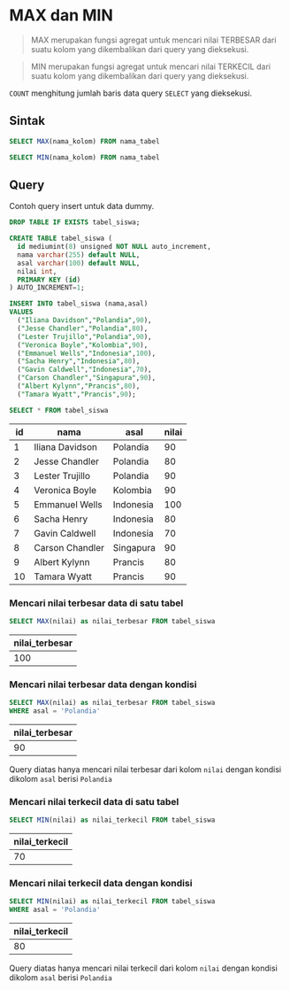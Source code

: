 # MAX dan MIN

> MAX merupakan fungsi agregat untuk mencari nilai TERBESAR dari suatu kolom yang dikembalikan dari query yang dieksekusi.

> MIN merupakan fungsi agregat untuk mencari nilai TERKECIL dari suatu kolom yang dikembalikan dari query yang dieksekusi.

`COUNT` menghitung jumlah baris data query `SELECT` yang dieksekusi.

## Sintak

```sql
SELECT MAX(nama_kolom) FROM nama_tabel
```

```sql
SELECT MIN(nama_kolom) FROM nama_tabel
```

## Query

Contoh query insert untuk data dummy.

```sql
DROP TABLE IF EXISTS tabel_siswa;

CREATE TABLE tabel_siswa (
  id mediumint(8) unsigned NOT NULL auto_increment,
  nama varchar(255) default NULL,
  asal varchar(100) default NULL,
  nilai int,
  PRIMARY KEY (id)
) AUTO_INCREMENT=1;

INSERT INTO tabel_siswa (nama,asal)
VALUES
  ("Iliana Davidson","Polandia",90),
  ("Jesse Chandler","Polandia",80),
  ("Lester Trujillo","Polandia",90),
  ("Veronica Boyle","Kolombia",90),
  ("Emmanuel Wells","Indonesia",100),
  ("Sacha Henry","Indonesia",80),
  ("Gavin Caldwell","Indonesia",70),
  ("Carson Chandler","Singapura",90),
  ("Albert Kylynn","Prancis",80),
  ("Tamara Wyatt","Prancis",90);

SELECT * FROM tabel_siswa
```

| id | nama            | asal      | nilai|
|----|-----------------|-----------|-----------|
| 1  | Iliana Davidson | Polandia  |90|
| 2  | Jesse Chandler  | Polandia  |80|
| 3  | Lester Trujillo | Polandia  |90|
| 4  | Veronica Boyle  | Kolombia  |90|
| 5  | Emmanuel Wells  | Indonesia   |100|
| 6  | Sacha Henry     | Indonesia |80|
| 7  | Gavin Caldwell  | Indonesia  |70|
| 8  | Carson Chandler | Singapura |90|
| 9  | Albert Kylynn   | Prancis  |80|
| 10 | Tamara Wyatt    | Prancis  |90|

### Mencari nilai terbesar data di satu tabel

```sql
SELECT MAX(nilai) as nilai_terbesar FROM tabel_siswa
```
| nilai_terbesar |
|-------------|
| 100          |

### Mencari nilai terbesar data dengan kondisi

```sql
SELECT MAX(nilai) as nilai_terbesar FROM tabel_siswa
WHERE asal = 'Polandia'
```
| nilai_terbesar |
|-------------|
| 90          |

Query diatas hanya mencari nilai terbesar dari kolom `nilai` dengan kondisi dikolom `asal` berisi `Polandia`

### Mencari nilai terkecil data di satu tabel

```sql
SELECT MIN(nilai) as nilai_terkecil FROM tabel_siswa
```
| nilai_terkecil |
|-------------|
| 70          |

### Mencari nilai terkecil data dengan kondisi

```sql
SELECT MIN(nilai) as nilai_terkecil FROM tabel_siswa
WHERE asal = 'Polandia'
```
| nilai_terkecil |
|-------------|
| 80          |

Query diatas hanya mencari nilai terkecil dari kolom `nilai` dengan kondisi dikolom `asal` berisi `Polandia`